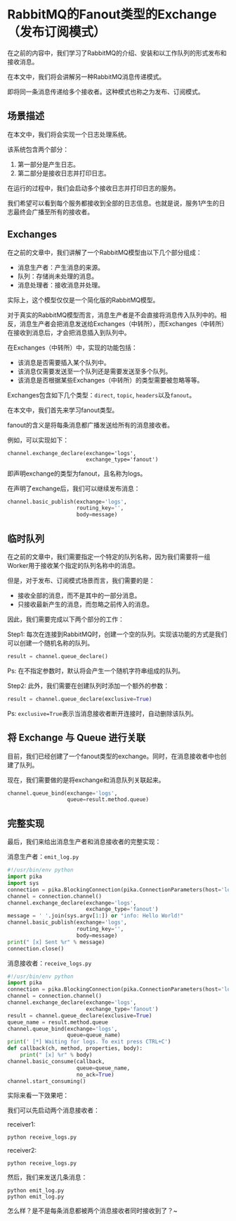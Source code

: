 # RabbitMQ的Fanout类型的Exchange（发布订阅模式）

在之前的内容中，我们学习了RabbitMQ的介绍、安装和以工作队列的形式发布和接收消息。

在本文中，我们将会讲解另一种RabbitMQ消息传递模式。

即将同一条消息传递给多个接收者。这种模式也称之为发布、订阅模式。

## 场景描述

在本文中，我们将会实现一个日志处理系统。

该系统包含两个部分：

1. 第一部分是产生日志。 
2. 第二部分是接收日志并打印日志。

在运行的过程中，我们会启动多个接收日志并打印日志的服务。

我们希望可以看到每个服务都接收到全部的日志信息。也就是说，服务1产生的日志最终会广播至所有的接收者。

## Exchanges

在之前的文章中，我们讲解了一个RabbitMQ模型由以下几个部分组成：

 - 消息生产者：产生消息的来源。
 - 队列：存储尚未处理的消息。
 - 消息处理者：接收消息并处理。

实际上，这个模型仅仅是一个简化版的RabbitMQ模型。

对于真实的RabbitMQ模型而言，消息生产者是不会直接将消息传入队列中的。相反，消息生产者会把消息发送给Exchanges（中转所），而Exchanges（中转所）在接收到消息后，才会把消息插入到队列中。

在Exchanges（中转所）中，实现的功能包括：

 - 该消息是否需要插入某个队列中。
 - 该消息仅需要发送至一个队列还是需要发送至多个队列。
 - 该消息是否根据某些Exchanges（中转所）的类型需要被忽略等等。


Exchanges包含如下几个类型：`direct`, `topic`, `headers`以及`fanout`。

在本文中，我们首先来学习fanout类型。

fanout的含义是将每条消息都广播发送给所有的消息接收者。

例如，可以实现如下：

```shell
channel.exchange_declare(exchange='logs',
                         exchange_type='fanout')
```

即声明exchange的类型为fanout，且名称为logs。

在声明了exchange后，我们可以继续发布消息：

```python
channel.basic_publish(exchange='logs',
                      routing_key='',
                      body=message)
```

## 临时队列

在之前的文章中，我们需要指定一个特定的队列名称，因为我们需要将一组Worker用于接收某个指定的队列名称中的消息。

但是，对于发布、订阅模式场景而言，我们需要的是：

 - 接收全部的消息，而不是其中的一部分消息。
 - 只接收最新产生的消息，而忽略之前传入的消息。

因此，我们需要完成以下两个部分的工作：

Step1: 每次在连接到RabbitMQ时，创建一个空的队列。实现该功能的方式是我们可以创建一个随机名称的队列。

```python
result = channel.queue_declare()
```

Ps: 在不指定参数时，默认将会产生一个随机字符串组成的队列。

Step2: 此外，我们需要在创建队列时添加一个额外的参数：

```python
result = channel.queue_declare(exclusive=True)
```

Ps: `exclusive=True`表示当消息接收者断开连接时，自动删除该队列。

## 将 Exchange 与 Queue 进行关联

目前，我们已经创建了一个fanout类型的exchange。同时，在消息接收者中也创建了队列。

现在，我们需要做的是将exchange和消息队列关联起来。

```python
channel.queue_bind(exchange='logs',
                   queue=result.method.queue)
```

## 完整实现

最后，我们来给出消息生产者和消息接收者的完整实现：

消息生产者：`emit_log.py`

```python
#!/usr/bin/env python
import pika
import sys
connection = pika.BlockingConnection(pika.ConnectionParameters(host='localhost'))
channel = connection.channel()
channel.exchange_declare(exchange='logs',
                         exchange_type='fanout')
message = ' '.join(sys.argv[1:]) or "info: Hello World!"
channel.basic_publish(exchange='logs',
                      routing_key='',
                      body=message)
print(" [x] Sent %r" % message)
connection.close()
```

消息接收者：`receive_logs.py`

```python
#!/usr/bin/env python
import pika
connection = pika.BlockingConnection(pika.ConnectionParameters(host='localhost'))
channel = connection.channel()
channel.exchange_declare(exchange='logs',
                         exchange_type='fanout')
result = channel.queue_declare(exclusive=True)
queue_name = result.method.queue
channel.queue_bind(exchange='logs',
                   queue=queue_name)
print(' [*] Waiting for logs. To exit press CTRL+C')
def callback(ch, method, properties, body):
    print(" [x] %r" % body)
channel.basic_consume(callback,
                      queue=queue_name,
                      no_ack=True)
channel.start_consuming()
```

实际来看一下效果吧：

我们可以先启动两个消息接收者：

receiver1:

```shell
python receive_logs.py
```

receiver2:

```shell
python receive_logs.py
```

然后，我们来发送几条消息：

```shell
python emit_log.py
python emit_log.py
```

怎么样？是不是每条消息都被两个消息接收者同时接收到了？~
